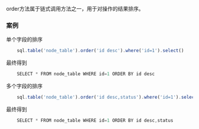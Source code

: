 order方法属于链式调用方法之一，用于对操作的结果排序。

### 案例

单个字段的排序
```js 
    sql.table('node_table').order('id desc').where('id=1').select()
```

最终得到
```js
    SELECT * FROM node_table WHERE id=1 ORDER BY id desc 
```



多个字段的排序
```js 
    sql.table('node_table').order('id desc,status').where('id=1').select()
```

最终得到
```js
    SELECT * FROM node_table WHERE id=1 ORDER BY id desc,status 
```





